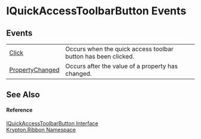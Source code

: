 # IQuickAccessToolbarButton Events




## Events
<table>
<tr>
<td><a href="8ab7283b-3ec4-4ac4-fde9-bee9fb243041.md">Click</a></td>
<td>Occurs when the quick access toolbar button has been clicked.</td></tr>
<tr>
<td><a href="44f94450-ba9b-117b-362f-4a3a0b564776.md">PropertyChanged</a></td>
<td>Occurs after the value of a property has changed.</td></tr>
</table>

## See Also


#### Reference
<a href="3ef09a18-2325-da2a-b492-54f08aa29d45.md">IQuickAccessToolbarButton Interface</a>  
<a href="1e9bc734-cff9-e9b8-f013-94cdac669794.md">Krypton.Ribbon Namespace</a>  

